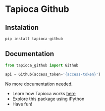 # Tapioca Github

## Instalation
```
pip install tapioca-github
```

## Documentation
``` python
from tapioca_github import Github

api = Github(access_token='{access-token}')
```

No more documentation needed.

- Learn how Tapioca works [here](http://tapioca-wrapper.readthedocs.org/en/latest/quickstart/)
- Explore this package using iPython
- Have fun!
